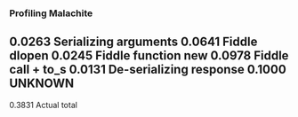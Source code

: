 ### Profiling Malachite

0.0263 Serializing arguments
0.0641 Fiddle dlopen
0.0245 Fiddle function new
0.0978 Fiddle call + to_s
0.0131 De-serializing response
0.1000 UNKNOWN
------
0.3831 Actual total
